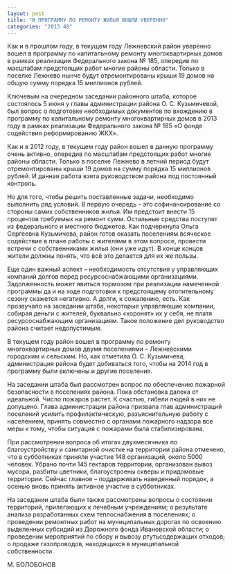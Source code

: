 ```yaml
---
layout: post
title: "В ПРОГРАММУ ПО РЕМОНТУ ЖИЛЬЯ ВОШЛИ УВЕРЕННО"
categories: "2013 48"
---
```


Как и в прошлом году, в текущем году Лежневский район уверенно вошел в программу по капитальному ремонту многоквартирных домов в рамках реализации Федерального закона № 185, опередив по масштабам предстоящих работ многие районы области. Только в поселке Лежнево нынче будут отремонтированы крыши 19 домов на общую сумму порядка 15 миллионов рублей.

Ключевым  на очередном заседании районного штаба, которое состоялось 5 июня у главы  администрации района О. С. Кузьмичевой, был вопрос о подготовке необходимых  документов по вхождению в программу по капитальному ремонту многоквартирных  домов в 2013 году в рамках реализации Федерального закона № 185 «О фонде  содействия реформированию ЖКХ».

Как  и в 2012 году, в текущем году район вошел в данную программу очень активно,  опередив по масштабам предстоящих работ многие районы области. Только в поселке  Лежнево в летний период будут отремонтированы крыши 19 домов на сумму порядка  15 миллионов рублей. И данная работа взята руководством района под постоянный  контроль.

Но  для того, чтобы решить поставленные задачи, необходимо выполнить ряд условий. В  первую очередь – это софинансирование со стороны самих собственников жилья. Им  предстоит внести 15 процентов требуемых на ремонт сумм. Остальные средства  поступят из федерального и местного бюджетов. Как подчеркнула Ольга Сергеевна  Кузьмичева, район готов оказать поселениям всяческое содействие в плане работы  с жителями в этом вопросе, провести встречи с собственниками жилья (они уже  идут). В конце концов жители должны понять, что всё это делается для их же  пользы.

Еще  один важный аспект – необходимость отсутствия у управляющих компаний долгов  перед ресурсоснабжающими организациями. Задолженность может явиться тормозом  при реализации намеченной программы да и на ходе подготовки к предстоящему  отопительному сезону скажется негативно. А долги, к сожалению, есть. Как  прозвучало на заседании штаба, некоторые управляющие компании, собирая деньги с  жителей, буквально «хоронят» их у себя, не платя ресурсоснабжающим  организациям. Такое положение дел руководство района считает недопустимым.

В  текущем году район вошел в программу по ремонту многоквартирных домов двумя  поселениями – Лежневскими городским и сельским. Но, как отметила О. С.  Кузьмичева, администрация района будет добиваться того, чтобы на 2014 год в  программу были включены и другие поселения.

На  заседании штаба был рассмотрен вопрос по обеспечению пожарной безопасности в  поселениях района. Пока обстановка далека от идеальной. Число пожаров растет. К  счастью, гибели людей в них не допущено. Глава администрации района призвала  глав администраций поселений усилить профилактическую, разъяснительную работу с  населением, принять совместно с органами пожарного надзора все меры к тому,  чтобы ситуация с пожарами была стабилизирована.

При  рассмотрении вопроса об итогах двухмесячника по благоустройству и санитарной  очистке на территории района отмечено, что в субботниках приняли участие 148  организаций, около 5000 человек. Убрано почти 145 гектаров территории,  организован вывоз мусора, разбиты цветники, благоустроены скверы и придомовые  территории. Сейчас главное – поддерживать наведенный порядок, а осенью вновь  принять активное участие в субботниках.

На  заседании штаба были также рассмотрены вопросы о состоянии территорий,  прилегающих к лечебным учреждениям; о результате анализа разработанных схем  теплоснабжения в поселениях; о проведении ремонтных работ на муниципальных  дорогах по освоению выделенных субсидий из Дорожного фонда Ивановской области;  о проведении мероприятий по сбору и вывозу ртутьсодержащих отходов; о продаже  газопроводов, находящихся в муниципальной собственности.

М.  БОЛОБОНОВ


